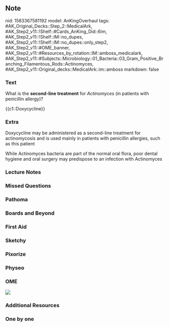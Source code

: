 ## Note
nid: 1583367581192
model: AnKingOverhaul
tags: #AK_Original_Decks::Step_2::MedicalArk, #AK_Step2_v11::!Shelf::#Cards_AnKing_Did::6im, #AK_Step2_v11::!Shelf::IM::no_dupes, #AK_Step2_v11::!Shelf::IM::no_dupes::only_step2, #AK_Step2_v11::#OME_banner, #AK_Step2_v11::#Resources_by_rotation::IM::amboss_medicalark, #AK_Step2_v11::#Subjects::Microbiology::01_Bacteria::03_Gram_Positive_Branching_Filamentous_Rods::Actinomyces, #AK_Step2_v11::Original_decks::MedicalArk::im::amboss
markdown: false

### Text
What is the <b>second-line treatment</b> for <i>Actinomyces</i> (in
patients with penicillin allergy)?
<div>
  {{c1::Doxycycline}}
</div>

### Extra
Doxycycline may be administered as a second-line treatment for
actinomycosis and is used mainly in patients with penicillin
allergies, such as this patient
<div>
  While Actinomyces bacteria are part of the normal oral f‌lora,
  poor dental hygiene and oral surgery may predispose to an
  infection with Actinomyces
</div>

### Lecture Notes


### Missed Questions


### Pathoma


### Boards and Beyond


### First Aid


### Sketchy


### Pixorize


### Physeo


### OME
<div class="ome-widget">
  <a href="https://onlinemeded.org?ref=anki"><img src=
  "_OME_AnkiFlashcards_General_3.png"></a>
</div>

### Additional Resources


### One by one

